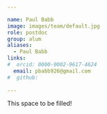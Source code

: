 ```yaml
---

name: Paul Babb
image: images/team/default.jpg
role: postdoc
group: alum
aliases:
  - Paul Babb
links:
#  orcid: 0000-0002-9617-4624
  email: pbabb926@gmail.com
#  github: 
 
---
```


This space to be filled!
